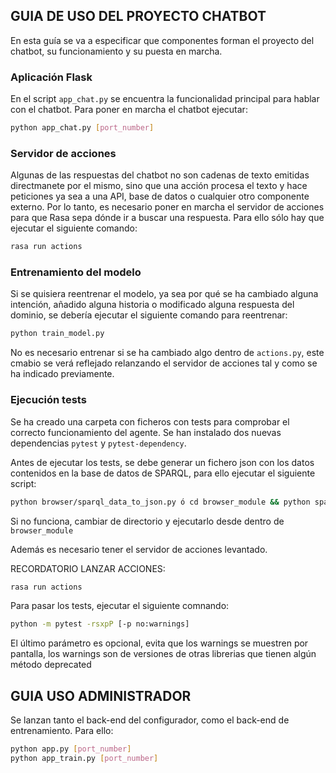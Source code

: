## GUIA DE USO DEL PROYECTO CHATBOT

En esta guía se va a especificar que componentes forman el proyecto del chatbot, su funcionamiento y su puesta en marcha.

### Aplicación Flask

En el script ```app_chat.py``` se encuentra la funcionalidad principal para hablar con el chatbot. Para poner en marcha el chatbot ejecutar:

```bash
python app_chat.py [port_number]
```

### Servidor de acciones

Algunas de las respuestas del chatbot no son cadenas de texto emitidas directmanete por el mismo, sino que una acción 
procesa el texto y hace peticiones ya sea a una API, base de datos o cualquier otro componente externo. Por lo tanto, 
es necesario poner en marcha el servidor de acciones para que Rasa sepa dónde ir a buscar una respuesta. Para ello sólo 
hay que ejecutar el siguiente comando:

```bash
rasa run actions
```

### Entrenamiento del modelo

Si se quisiera reentrenar el modelo, ya sea por qué se ha cambiado alguna intención, añadido alguna historia o modificado 
alguna respuesta del dominio, se debería ejecutar el siguiente comando para reentrenar:

```bash
python train_model.py
```

No es necesario entrenar si se ha cambiado algo dentro de ```actions.py```, este cmabio se verá reflejado relanzando el 
servidor de acciones tal y como se ha indicado previamente.

### Ejecución tests

Se ha creado una carpeta con ficheros con tests para comprobar el correcto funcionamiento del agente. Se han instalado 
dos nuevas dependencias
```pytest``` y ```pytest-dependency```. 

Antes de ejecutar los tests, se debe generar un fichero json con los datos contenidos en la base de datos de SPARQL, 
para ello ejecutar el siguiente script:
```bash
python browser/sparql_data_to_json.py ó cd browser_module && python sparql_data_to_json.py
```
Si no funciona, cambiar de directorio y ejecutarlo desde dentro de ```browser_module```

Además es necesario tener el servidor de acciones levantado.

RECORDATORIO LANZAR ACCIONES:
```bash
rasa run actions
```

Para pasar los tests, ejecutar el siguiente comnando:

```bash
python -m pytest -rsxpP [-p no:warnings]
```

El último parámetro es opcional, evita que los warnings se muestren por pantalla, los warnings son de versiones de 
otras librerias que tienen algún método deprecated


## GUIA USO ADMINISTRADOR

Se lanzan tanto el back-end del configurador, como el back-end de entrenamiento. Para ello:

```bash
python app.py [port_number]
python app_train.py [port_number]
```

